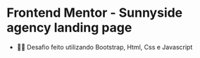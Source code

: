 # Frontend Mentor - Sunnyside agency landing page

- :man_technologist: Desafio feito utilizando Bootstrap, Html, Css e Javascript
